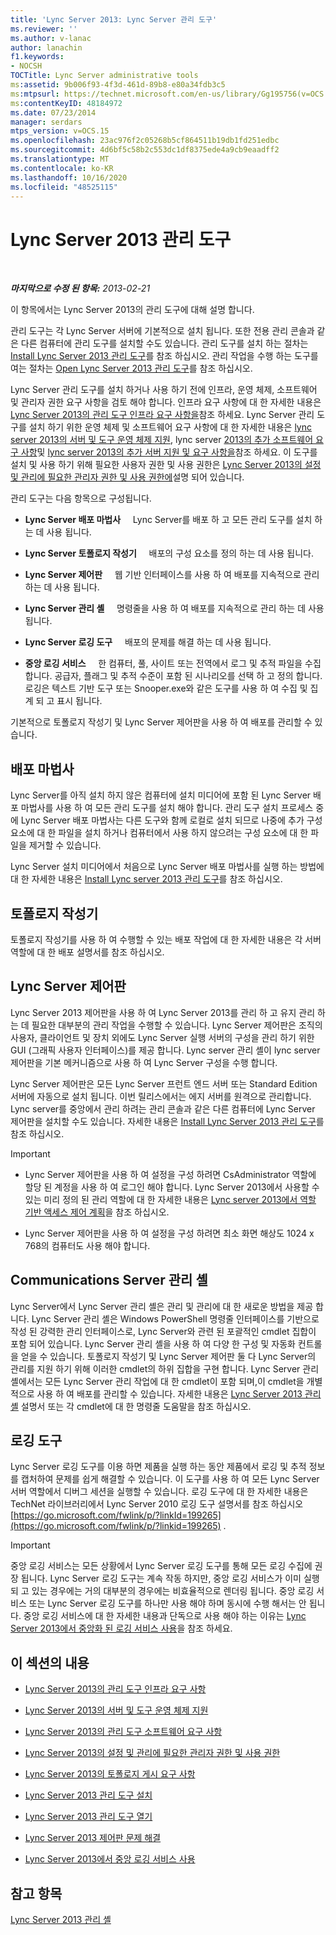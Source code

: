 ```yaml
---
title: 'Lync Server 2013: Lync Server 관리 도구'
ms.reviewer: ''
ms.author: v-lanac
author: lanachin
f1.keywords:
- NOCSH
TOCTitle: Lync Server administrative tools
ms:assetid: 9b006f93-4f3d-461d-89b8-e80a34fdb3c5
ms:mtpsurl: https://technet.microsoft.com/en-us/library/Gg195756(v=OCS.15)
ms:contentKeyID: 48184972
ms.date: 07/23/2014
manager: serdars
mtps_version: v=OCS.15
ms.openlocfilehash: 23ac976f2c05268b5cf864511b19db1fd251edbc
ms.sourcegitcommit: 4d6bf5c58b2c553dc1df8375ede4a9cb9eaadff2
ms.translationtype: MT
ms.contentlocale: ko-KR
ms.lasthandoff: 10/16/2020
ms.locfileid: "48525115"
---
```

# <a name="lync-server-2013-administrative-tools"></a>Lync Server 2013 관리 도구

<div data-xmlns="http://www.w3.org/1999/xhtml">

<div class="topic" data-xmlns="http://www.w3.org/1999/xhtml" data-msxsl="urn:schemas-microsoft-com:xslt" data-cs="https://msdn.microsoft.com/">

<div data-asp="https://msdn2.microsoft.com/asp">



</div>

<div id="mainSection">

<div id="mainBody">

<span> </span>

_**마지막으로 수정 된 항목:** 2013-02-21_

이 항목에서는 Lync Server 2013의 관리 도구에 대해 설명 합니다.

관리 도구는 각 Lync Server 서버에 기본적으로 설치 됩니다. 또한 전용 관리 콘솔과 같은 다른 컴퓨터에 관리 도구를 설치할 수도 있습니다. 관리 도구를 설치 하는 절차는 [Install Lync Server 2013 관리 도구](lync-server-2013-install-lync-server-administrative-tools.md)를 참조 하십시오. 관리 작업을 수행 하는 도구를 여는 절차는 [Open Lync Server 2013 관리 도구](lync-server-2013-open-lync-server-administrative-tools.md)를 참조 하십시오.

Lync Server 관리 도구를 설치 하거나 사용 하기 전에 인프라, 운영 체제, 소프트웨어 및 관리자 권한 요구 사항을 검토 해야 합니다. 인프라 요구 사항에 대 한 자세한 내용은 [Lync Server 2013의 관리 도구 인프라 요구 사항을](lync-server-2013-administrative-tools-infrastructure-requirements.md)참조 하세요. Lync Server 관리 도구를 설치 하기 위한 운영 체제 및 소프트웨어 요구 사항에 대 한 자세한 내용은 [lync server 2013의 서버 및 도구 운영 체제 지원](lync-server-2013-server-and-tools-operating-system-support.md), lync server [2013의 추가 소프트웨어 요구 사항](lync-server-2013-additional-software-requirements.md)및 [lync server 2013의 추가 서버 지원 및 요구 사항을](lync-server-2013-additional-server-support-and-requirements.md)참조 하세요. 이 도구를 설치 및 사용 하기 위해 필요한 사용자 권한 및 사용 권한은 [Lync Server 2013의 설정 및 관리에 필요한 관리자 권한 및 사용 권한에](lync-server-2013-administrator-rights-and-permissions-required-for-setup-and-administration.md)설명 되어 있습니다.

관리 도구는 다음 항목으로 구성됩니다.

  - **Lync Server 배포 마법사**     Lync Server를 배포 하 고 모든 관리 도구를 설치 하는 데 사용 됩니다.

  - **Lync Server 토폴로지 작성기**     배포의 구성 요소를 정의 하는 데 사용 됩니다.

  - **Lync Server 제어판**     웹 기반 인터페이스를 사용 하 여 배포를 지속적으로 관리 하는 데 사용 됩니다.

  - **Lync Server 관리 셸**     명령줄을 사용 하 여 배포를 지속적으로 관리 하는 데 사용 됩니다.

  - **Lync Server 로깅 도구**     배포의 문제를 해결 하는 데 사용 됩니다.

  - **중앙 로깅 서비스**     한 컴퓨터, 풀, 사이트 또는 전역에서 로그 및 추적 파일을 수집 합니다. 공급자, 플래그 및 추적 수준이 포함 된 시나리오를 선택 하 고 정의 합니다. 로깅은 텍스트 기반 도구 또는 Snooper.exe와 같은 도구를 사용 하 여 수집 및 집계 되 고 표시 됩니다.

기본적으로 토폴로지 작성기 및 Lync Server 제어판을 사용 하 여 배포를 관리할 수 있습니다.

<div>

## <a name="deployment-wizard"></a>배포 마법사

Lync Server를 아직 설치 하지 않은 컴퓨터에 설치 미디어에 포함 된 Lync Server 배포 마법사를 사용 하 여 모든 관리 도구를 설치 해야 합니다. 관리 도구 설치 프로세스 중에 Lync Server 배포 마법사는 다른 도구와 함께 로컬로 설치 되므로 나중에 추가 구성 요소에 대 한 파일을 설치 하거나 컴퓨터에서 사용 하지 않으려는 구성 요소에 대 한 파일을 제거할 수 있습니다.

Lync Server 설치 미디어에서 처음으로 Lync Server 배포 마법사를 실행 하는 방법에 대 한 자세한 내용은 [Install Lync server 2013 관리 도구](lync-server-2013-install-lync-server-administrative-tools.md)를 참조 하십시오.

</div>

<div>

## <a name="topology-builder"></a>토폴로지 작성기

토폴로지 작성기를 사용 하 여 수행할 수 있는 배포 작업에 대 한 자세한 내용은 각 서버 역할에 대 한 배포 설명서를 참조 하십시오.

</div>

<div>

## <a name="lync-server-control-panel"></a>Lync Server 제어판

Lync Server 2013 제어판을 사용 하 여 Lync Server 2013를 관리 하 고 유지 관리 하는 데 필요한 대부분의 관리 작업을 수행할 수 있습니다. Lync Server 제어판은 조직의 사용자, 클라이언트 및 장치 외에도 Lync Server 실행 서버의 구성을 관리 하기 위한 GUI (그래픽 사용자 인터페이스)를 제공 합니다. Lync server 관리 셸이 lync server 제어판을 기본 메커니즘으로 사용 하 여 Lync Server 구성을 수행 합니다.

Lync Server 제어판은 모든 Lync Server 프런트 엔드 서버 또는 Standard Edition 서버에 자동으로 설치 됩니다. 이번 릴리스에서는 에지 서버를 원격으로 관리합니다. Lync server를 중앙에서 관리 하려는 관리 콘솔과 같은 다른 컴퓨터에 Lync Server 제어판을 설치할 수도 있습니다. 자세한 내용은 [Install Lync Server 2013 관리 도구](lync-server-2013-install-lync-server-administrative-tools.md)를 참조 하십시오.

<div>


> [!IMPORTANT]  
> <UL>
> <LI>
> <P>Lync Server 제어판을 사용 하 여 설정을 구성 하려면 CsAdministrator 역할에 할당 된 계정을 사용 하 여 로그인 해야 합니다. Lync Server 2013에서 사용할 수 있는 미리 정의 된 관리 역할에 대 한 자세한 내용은 <A href="lync-server-2013-planning-for-role-based-access-control.md">Lync server 2013에서 역할 기반 액세스 제어 계획</A>을 참조 하십시오.</P>
> <LI>
> <P>Lync Server 제어판을 사용 하 여 설정을 구성 하려면 최소 화면 해상도 1024 x 768의 컴퓨터도 사용 해야 합니다.</P></LI></UL>



</div>

</div>

<div>

## <a name="lync-server-management-shell"></a>Communications Server 관리 셸

Lync Server에서 Lync Server 관리 셸은 관리 및 관리에 대 한 새로운 방법을 제공 합니다. Lync Server 관리 셸은 Windows PowerShell 명령줄 인터페이스를 기반으로 작성 된 강력한 관리 인터페이스로, Lync Server와 관련 된 포괄적인 cmdlet 집합이 포함 되어 있습니다. Lync Server 관리 셸을 사용 하 여 다양 한 구성 및 자동화 컨트롤을 얻을 수 있습니다. 토폴로지 작성기 및 Lync Server 제어판 둘 다 Lync Server의 관리를 지원 하기 위해 이러한 cmdlet의 하위 집합을 구현 합니다. Lync Server 관리 셸에서는 모든 Lync Server 관리 작업에 대 한 cmdlet이 포함 되며,이 cmdlet을 개별적으로 사용 하 여 배포를 관리할 수 있습니다. 자세한 내용은 [Lync Server 2013 관리 셸](lync-server-2013-lync-server-management-shell.md) 설명서 또는 각 cmdlet에 대 한 명령줄 도움말을 참조 하십시오.

</div>

<div>

## <a name="logging-tool"></a>로깅 도구

Lync Server 로깅 도구를 이용 하면 제품을 실행 하는 동안 제품에서 로깅 및 추적 정보를 캡처하여 문제를 쉽게 해결할 수 있습니다. 이 도구를 사용 하 여 모든 Lync Server 서버 역할에서 디버그 세션을 실행할 수 있습니다. 로깅 도구에 대 한 자세한 내용은 TechNet 라이브러리에서 Lync Server 2010 로깅 도구 설명서를 참조 하십시오 [https://go.microsoft.com/fwlink/p/?linkId=199265](https://go.microsoft.com/fwlink/p/?linkid=199265) .

<div>


> [!IMPORTANT]  
> 중앙 로깅 서비스는 모든 상황에서 Lync Server 로깅 도구를 통해 모든 로깅 수집에 권장 됩니다. Lync Server 로깅 도구는 계속 작동 하지만, 중앙 로깅 서비스가 이미 실행 되 고 있는 경우에는 거의 대부분의 경우에는 비효율적으로 렌더링 됩니다. 중앙 로깅 서비스 또는 Lync Server 로깅 도구를 하나만 사용 해야 하며 동시에 수행 해서는 안 됩니다. 중앙 로깅 서비스에 대 한 자세한 내용과 단독으로 사용 해야 하는 이유는 <A href="lync-server-2013-using-the-centralized-logging-service.md">Lync Server 2013에서 중앙화 된 로깅 서비스 사용</A>을 참조 하세요.



</div>

</div>

<div>

## <a name="in-this-section"></a>이 섹션의 내용

  - [Lync Server 2013의 관리 도구 인프라 요구 사항](lync-server-2013-administrative-tools-infrastructure-requirements.md)

  - [Lync Server 2013의 서버 및 도구 운영 체제 지원](lync-server-2013-server-and-tools-operating-system-support.md)

  - [Lync Server 2013의 관리 도구 소프트웨어 요구 사항](lync-server-2013-administrative-tools-software-requirements.md)

  - [Lync Server 2013의 설정 및 관리에 필요한 관리자 권한 및 사용 권한](lync-server-2013-administrator-rights-and-permissions-required-for-setup-and-administration.md)

  - [Lync Server 2013의 토폴로지 게시 요구 사항](lync-server-2013-requirements-to-publish-a-topology.md)

  - [Lync Server 2013 관리 도구 설치](lync-server-2013-install-lync-server-administrative-tools.md)

  - [Lync Server 2013 관리 도구 열기](lync-server-2013-open-lync-server-administrative-tools.md)

  - [Lync Server 2013 제어판 문제 해결](lync-server-2013-troubleshooting-lync-server-2013-control-panel.md)

  - [Lync Server 2013에서 중앙 로깅 서비스 사용](lync-server-2013-using-the-centralized-logging-service.md)

</div>

<div>

## <a name="see-also"></a>참고 항목


[Lync Server 2013 관리 셸](lync-server-2013-lync-server-management-shell.md)  
  

</div>

</div>

<span> </span>

</div>

</div>

</div>

